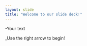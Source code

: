 ```yaml
---
layout: slide
title: "Welcome to our slide deck!"
---
```

-Your text

_Use the right arrow to begin!
